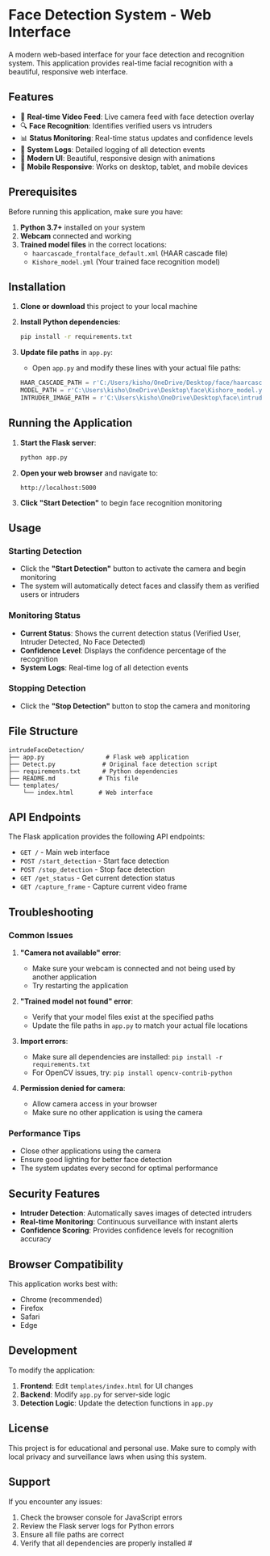 # Face Detection System - Web Interface

A modern web-based interface for your face detection and recognition system. This application provides real-time facial recognition with a beautiful, responsive web interface.

## Features

- 🎥 **Real-time Video Feed**: Live camera feed with face detection overlay
- 🔍 **Face Recognition**: Identifies verified users vs intruders
- 📊 **Status Monitoring**: Real-time status updates and confidence levels
- 📝 **System Logs**: Detailed logging of all detection events
- 🎨 **Modern UI**: Beautiful, responsive design with animations
- 📱 **Mobile Responsive**: Works on desktop, tablet, and mobile devices

## Prerequisites

Before running this application, make sure you have:

1. **Python 3.7+** installed on your system
2. **Webcam** connected and working
3. **Trained model files** in the correct locations:
   - `haarcascade_frontalface_default.xml` (HAAR cascade file)
   - `Kishore_model.yml` (Your trained face recognition model)

## Installation

1. **Clone or download** this project to your local machine

2. **Install Python dependencies**:
   ```bash
   pip install -r requirements.txt
   ```

3. **Update file paths** in `app.py`:
   - Open `app.py` and modify these lines with your actual file paths:
   ```python
   HAAR_CASCADE_PATH = r'C:/Users/kisho/OneDrive/Desktop/face/haarcascade_frontalface_default.xml'
   MODEL_PATH = r'C:\Users\kisho\OneDrive\Desktop\face\Kishore_model.yml'
   INTRUDER_IMAGE_PATH = r'C:\Users\kisho\OneDrive\Desktop\face\intruder.jpg'
   ```

## Running the Application

1. **Start the Flask server**:
   ```bash
   python app.py
   ```

2. **Open your web browser** and navigate to:
   ```
   http://localhost:5000
   ```

3. **Click "Start Detection"** to begin face recognition monitoring

## Usage

### Starting Detection
- Click the **"Start Detection"** button to activate the camera and begin monitoring
- The system will automatically detect faces and classify them as verified users or intruders

### Monitoring Status
- **Current Status**: Shows the current detection status (Verified User, Intruder Detected, No Face Detected)
- **Confidence Level**: Displays the confidence percentage of the recognition
- **System Logs**: Real-time log of all detection events

### Stopping Detection
- Click the **"Stop Detection"** button to stop the camera and monitoring

## File Structure

```
intrudeFaceDetection/
├── app.py                 # Flask web application
├── Detect.py             # Original face detection script
├── requirements.txt      # Python dependencies
├── README.md            # This file
└── templates/
    └── index.html       # Web interface
```

## API Endpoints

The Flask application provides the following API endpoints:

- `GET /` - Main web interface
- `POST /start_detection` - Start face detection
- `POST /stop_detection` - Stop face detection
- `GET /get_status` - Get current detection status
- `GET /capture_frame` - Capture current video frame

## Troubleshooting

### Common Issues

1. **"Camera not available" error**:
   - Make sure your webcam is connected and not being used by another application
   - Try restarting the application

2. **"Trained model not found" error**:
   - Verify that your model files exist at the specified paths
   - Update the file paths in `app.py` to match your actual file locations

3. **Import errors**:
   - Make sure all dependencies are installed: `pip install -r requirements.txt`
   - For OpenCV issues, try: `pip install opencv-contrib-python`

4. **Permission denied for camera**:
   - Allow camera access in your browser
   - Make sure no other application is using the camera

### Performance Tips

- Close other applications using the camera
- Ensure good lighting for better face detection
- The system updates every second for optimal performance

## Security Features

- **Intruder Detection**: Automatically saves images of detected intruders
- **Real-time Monitoring**: Continuous surveillance with instant alerts
- **Confidence Scoring**: Provides confidence levels for recognition accuracy

## Browser Compatibility

This application works best with:
- Chrome (recommended)
- Firefox
- Safari
- Edge

## Development

To modify the application:

1. **Frontend**: Edit `templates/index.html` for UI changes
2. **Backend**: Modify `app.py` for server-side logic
3. **Detection Logic**: Update the detection functions in `app.py`

## License

This project is for educational and personal use. Make sure to comply with local privacy and surveillance laws when using this system.

## Support

If you encounter any issues:
1. Check the browser console for JavaScript errors
2. Review the Flask server logs for Python errors
3. Ensure all file paths are correct
4. Verify that all dependencies are properly installed #
